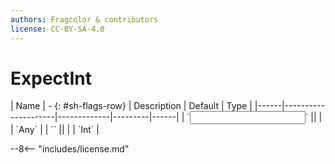 ```yaml
---
authors: Fragcolor & contributors
license: CC-BY-SA-4.0
---
```



# ExpectInt

<div class="sh-parameters" markdown="1">
| Name | - {: #sh-flags-row} | Description | Default | Type |
|------|---------------------|-------------|---------|------|
| `<input>` || | | `Any` |
| `<output>` || | | `Int` |

</div>



--8<-- "includes/license.md"
